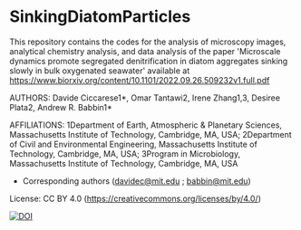 # SinkingDiatomParticles


This repository contains the codes for the analysis of microscopy images, analytical chemistry analysis, and data analysis of the paper 'Microscale dynamics promote segregated denitrification in diatom aggregates sinking slowly in bulk oxygenated seawater' available at https://www.biorxiv.org/content/10.1101/2022.09.26.509232v1.full.pdf

AUTHORS: Davide Ciccarese1*, Omar Tantawi2, Irene Zhang1,3, Desiree Plata2, Andrew R. Babbin1*

AFFILIATIONS: 1Department of Earth, Atmospheric & Planetary Sciences, Massachusetts Institute of Technology, Cambridge, MA, USA; 2Department of Civil and Environmental Engineering, Massachusetts Institute of Technology, Cambridge, MA, USA; 3Program in Microbiology, Massachusetts Institute of Technology, Cambridge, MA, USA

* Corresponding authors (davidec@mit.edu ; babbin@mit.edu)

License: CC BY 4.0 (https://creativecommons.org/licenses/by/4.0/)


[![DOI](https://zenodo.org/badge/DOI/10.5281/zenodo.8126751.svg)](https://doi.org/10.5281/zenodo.8126751)



